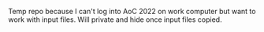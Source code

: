 Temp repo because I can't log into AoC 2022 on work computer but want to work with input files. Will private and hide once input files copied.
